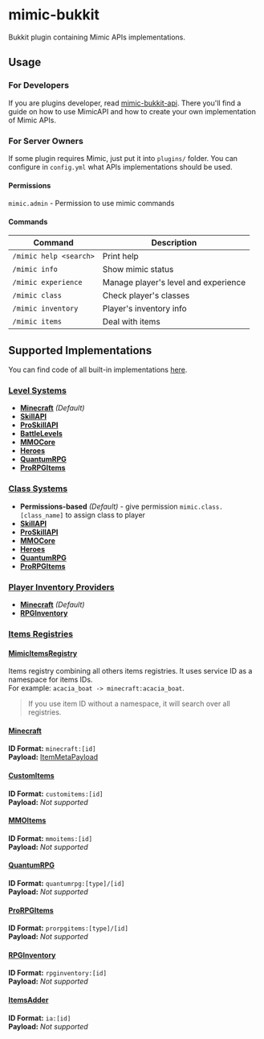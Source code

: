 # mimic-bukkit

Bukkit plugin containing Mimic APIs implementations.

## Usage

### For Developers

If you are plugins developer, read [mimic-bukkit-api].
There you'll find a guide on how to use MimicAPI and how to create your own implementation of Mimic APIs.

### For Server Owners

If some plugin requires Mimic, just put it into `plugins/` folder.
You can configure in `config.yml` what APIs implementations should be used.

#### Permissions

`mimic.admin` - Permission to use mimic commands

#### Commands

| Command                | Description                          |
|------------------------|--------------------------------------|
| `/mimic help <search>` | Print help                           |
| `/mimic info`          | Show mimic status                    |
| `/mimic experience`    | Manage player's level and experience |
| `/mimic class`         | Check player's classes               |
| `/mimic inventory`     | Player's inventory info              |
| `/mimic items`         | Deal with items                      |

## Supported Implementations 

You can find code of all built-in implementations [here](src/main/kotlin/impl).

### [Level Systems][BukkitLevelSystem.Provider]

- **[Minecraft][minecraft-exp]** _(Default)_
- **[SkillAPI]**
- **[ProSkillAPI]**
- **[BattleLevels]**
- **[MMOCore]**
- **[Heroes]**
- **[QuantumRPG]**
- **[ProRPGItems]**

### [Class Systems][BukkitClassSystem.Provider]

- **Permissions-based** _(Default)_ - give permission `mimic.class.[class_name]` to assign class to player
- **[SkillAPI]**
- **[ProSkillAPI]**
- **[MMOCore]**
- **[Heroes]**
- **[QuantumRPG]**
- **[ProRPGItems]**

### [Player Inventory Providers][BukkitPlayerInventory.Provider]

- **[Minecraft][minecraft-inv]** _(Default)_
- **[RPGInventory]**

### [Items Registries][BukkitItemsRegistry]

#### [MimicItemsRegistry] 

Items registry combining all others items registries.
It uses service ID as a namespace for items IDs.\
For example: `acacia_boat -> minecraft:acacia_boat`.

> If you use item ID without a namespace, it will search over all registries.

#### [Minecraft][MinecraftItemsRegistry]

**ID Format:** `minecraft:[id]`\
**Payload:** [ItemMetaPayload]

#### [CustomItems]

**ID Format:** `customitems:[id]`\
**Payload:** *Not supported*

#### [MMOItems]

**ID Format:** `mmoitems:[id]`\
**Payload:** *Not supported*

#### [QuantumRPG]

**ID Format:** `quantumrpg:[type]/[id]`\
**Payload:** *Not supported*

#### [ProRPGItems]

**ID Format:** `prorpgitems:[type]/[id]`\
**Payload:** *Not supported*

#### [RPGInventory]

**ID Format:** `rpginventory:[id]`\
**Payload:** *Not supported*

#### [ItemsAdder]

**ID Format:** `ia:[id]`\
**Payload:** *Not supported*

[minecraft-exp]: https://minecraft.fandom.com/wiki/Experience
[minecraft-inv]: https://minecraft.fandom.com/wiki/Inventory
[skillapi]: https://www.spigotmc.org/resources/4824/
[proskillapi]: https://www.spigotmc.org/resources/91913/
[battlelevels]: https://www.spigotmc.org/resources/2218/
[customitems]: https://www.spigotmc.org/resources/63848/
[mmocore]: https://www.spigotmc.org/resources/70575/
[mmoitems]: https://www.spigotmc.org/resources/39267/
[heroes]: https://www.spigotmc.org/resources/24734/
[quantumrpg]: https://www.spigotmc.org/resources/40007/
[prorpgitems]: https://www.spigotmc.org/resources/91386/
[rpginventory]: https://www.spigotmc.org/resources/12498/
[itemsadder]: https://www.spigotmc.org/resources/73355/

[mimic-bukkit-api]: ../mimic-bukkit-api

[BukkitLevelSystem.Provider]: ../mimic-bukkit-api/src/main/kotlin/level/BukkitLevelSystem.kt
[BukkitClassSystem.Provider]: ../mimic-bukkit-api/src/main/kotlin/classes/BukkitClassSystem.kt
[BukkitPlayerInventory.Provider]: ../mimic-bukkit-api/src/main/kotlin/inventory/BukkitPlayerInventory.kt
[BukkitItemsRegistry]: ../mimic-bukkit-api/src/main/kotlin/items/BukkitItemsRegistry.kt
[MimicItemsRegistry]: src/main/kotlin/impl/mimic/MimicItemsRegistry.kt
[MinecraftItemsRegistry]: src/main/kotlin/impl/vanilla/MinecraftItemsRegistry.kt
[ItemMetaPayload]: src/main/kotlin/impl/vanilla/ItemMetaPayload.kt
